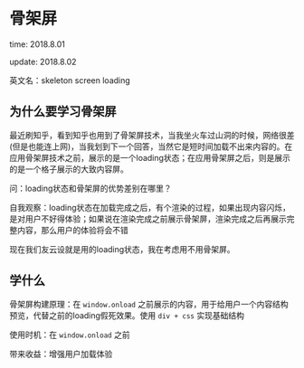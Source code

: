 # 骨架屏

time: 2018.8.01

update: 2018.8.02

英文名：skeleton screen loading

## 为什么要学习骨架屏

最近刷知乎，看到知乎也用到了骨架屏技术，当我坐火车过山洞的时候，网络很差(但是也能连上网)，当我划到下一个回答，当然它是短时间加载不出来内容的。在应用骨架屏技术之前，展示的是一个loading状态；在应用骨架屏之后，则是展示的是一个格子展示的大致内容屏。

问：loading状态和骨架屏的优势差别在哪里？

自我观察：loading状态在加载完成之后，有个渲染的过程，如果出现内容闪烁，是对用户不好得体验；如果说在渲染完成之前展示骨架屏，渲染完成之后再展示完整内容，那么用户的体验将会不错

现在我们友云设就是用的loading状态，我在考虑用不用骨架屏。

## 学什么

骨架屏构建原理：在 `window.onload` 之前展示的内容，用于给用户一个内容结构预览，代替之前的loading假死效果。使用 `div + css` 实现基础结构

使用时机：在 `window.onload` 之前

带来收益：增强用户加载体验
